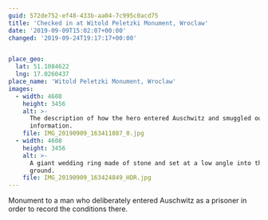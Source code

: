 ```yaml
---
guid: 572de752-ef48-433b-aa04-7c995c0acd75
title: 'Checked in at Witold Peletzki Monument, Wroclaw'
date: '2019-09-09T15:02:07+00:00'
changed: '2019-09-24T19:17:17+00:00'


place_geo:
  lat: 51.1084622
  lng: 17.0260437
place_name: 'Witold Peletzki Monument, Wroclaw'
images:
  - width: 4608
    height: 3456
    alt: >-
      The description of how the hero entered Auschwitz and smuggled out
      information. 
    file: IMG_20190909_163411887_0.jpg
  - width: 4608
    height: 3456
    alt: >-
      A giant wedding ring made of stone and set at a low angle into the
      ground. 
    file: IMG_20190909_163424849_HDR.jpg
---
```


Monument to a man who deliberately entered Auschwitz as a prisoner in order to record the conditions there. 

